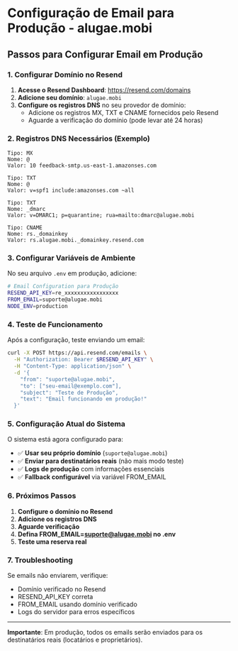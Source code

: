 # Configuração de Email para Produção - alugae.mobi

## Passos para Configurar Email em Produção

### 1. Configurar Domínio no Resend

1. **Acesse o Resend Dashboard**: https://resend.com/domains
2. **Adicione seu domínio**: `alugae.mobi`
3. **Configure os registros DNS** no seu provedor de domínio:
   - Adicione os registros MX, TXT e CNAME fornecidos pelo Resend
   - Aguarde a verificação do domínio (pode levar até 24 horas)

### 2. Registros DNS Necessários (Exemplo)

```
Tipo: MX
Nome: @
Valor: 10 feedback-smtp.us-east-1.amazonses.com

Tipo: TXT  
Nome: @
Valor: v=spf1 include:amazonses.com ~all

Tipo: TXT
Nome: _dmarc
Valor: v=DMARC1; p=quarantine; rua=mailto:dmarc@alugae.mobi

Tipo: CNAME
Nome: rs._domainkey
Valor: rs.alugae.mobi._domainkey.resend.com
```

### 3. Configurar Variáveis de Ambiente

No seu arquivo `.env` em produção, adicione:

```bash
# Email Configuration para Produção
RESEND_API_KEY=re_xxxxxxxxxxxxxxxxx
FROM_EMAIL=suporte@alugae.mobi
NODE_ENV=production
```

### 4. Teste de Funcionamento

Após a configuração, teste enviando um email:

```bash
curl -X POST https://api.resend.com/emails \
  -H "Authorization: Bearer $RESEND_API_KEY" \
  -H "Content-Type: application/json" \
  -d '{
    "from": "suporte@alugae.mobi",
    "to": ["seu-email@exemplo.com"],
    "subject": "Teste de Produção",
    "text": "Email funcionando em produção!"
  }'
```

### 5. Configuração Atual do Sistema

O sistema está agora configurado para:

- ✅ **Usar seu próprio domínio** (`suporte@alugae.mobi`)
- ✅ **Enviar para destinatários reais** (não mais modo teste)
- ✅ **Logs de produção** com informações essenciais
- ✅ **Fallback configurável** via variável FROM_EMAIL

### 6. Próximos Passos

1. **Configure o domínio no Resend**
2. **Adicione os registros DNS**
3. **Aguarde verificação**
4. **Defina FROM_EMAIL=suporte@alugae.mobi no .env**
5. **Teste uma reserva real**

### 7. Troubleshooting

Se emails não enviarem, verifique:
- Domínio verificado no Resend
- RESEND_API_KEY correta
- FROM_EMAIL usando domínio verificado
- Logs do servidor para erros específicos

---

**Importante**: Em produção, todos os emails serão enviados para os destinatários reais (locatários e proprietários).